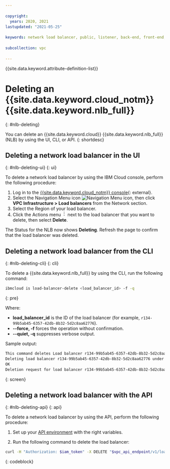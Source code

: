 ```yaml
---

copyright:
  years: 2020, 2021
lastupdated: "2021-05-25"

keywords: network load balancer, public, listener, back-end, front-end, pool, round-robin, weighted, connections, methods, policies, APIs, access, ports, vpc network, delete

subcollection: vpc

---
```


{{site.data.keyword.attribute-definition-list}}

# Deleting an {{site.data.keyword.cloud_notm}} {{site.data.keyword.nlb_full}}
{: #nlb-deleting}

You can delete an {{site.data.keyword.cloud}} {{site.data.keyword.nlb_full}} (NLB) by using the UI, CLI, or API.
{: shortdesc}

## Deleting a network load balancer in the UI
{: #nlb-deleting-ui}
{: ui}

To delete a network load balancer by using the IBM Cloud console, perform the following procedure:

1. Log in to the [{{site.data.keyword.cloud_notm}} console](/login){: external}.
1. Select the Navigation Menu icon ![Navigation Menu icon](../../icons/icon_hamburger.svg), then click **VPC Infrastructure > Load balancers** from the Network section.
1. Select the Region of your load balancer.
1. Click the Actions menu ![Actions menu](images/overflow.png) next to the load balancer that you want to delete, then select **Delete**.

The Status for the NLB now shows **Deleting**. Refresh the page to confirm that the load balancer was deleted.

## Deleting a network load balancer from the CLI
{: #nlb-deleting-cli}
{: cli}

To delete a {{site.data.keyword.nlb_full}} by using the CLI, run the following command:

```sh
ibmcloud is load-balancer-delete <load_balancer_id> -f -q
```
{: pre}

Where:

* **load_balancer_id** is the ID of the load balancer (for example, `r134-99b5ab45-6357-42db-8b32-5d2c8aa62776`).
* **--force, -f** forces the operation without confirmation.
* **--quiet, -q** suppresses verbose output.

Sample output:

```sh
This command deletes Load balancer r134-99b5ab45-6357-42db-8b32-5d2c8aa62776 and cannot be undone. Continue [y/N] ?> y
Deleting load balancer r134-99b5ab45-6357-42db-8b32-5d2c8aa62776 under account IBM Cloud Network Services as user test@ibm.com...
OK
Deletion request for load balancer r134-99b5ab45-6357-42db-8b32-5d2c8aa62776 was accepted.
```
{: screen}

## Deleting a network load balancer with the API
{: #nlb-deleting-api}
{: api}

To delete a network load balancer by using the API, perform the following procedure:

1. Set up your [API environment](/docs/vpc?topic=vpc-set-up-environment#api-prerequisites-setup) with the right variables.

2. Run the following command to delete the load balancer:

```bash
curl -H "Authorization: $iam_token" -X DELETE "$vpc_api_endpoint/v1/load_balancers/$lbid?version=$api_version&generation=2"
```
{: codeblock}
